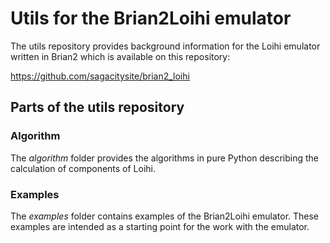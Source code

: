 # Utils for the Brian2Loihi emulator

The utils repository provides background information for the Loihi emulator written in Brian2 which is available on this repository:

https://github.com/sagacitysite/brian2_loihi

## Parts of the utils repository

### Algorithm

The *algorithm* folder provides the algorithms in pure Python describing the calculation of components of Loihi.

### Examples

The *examples* folder contains examples of the Brian2Loihi emulator. These examples are intended as a starting point for the work with the emulator.
